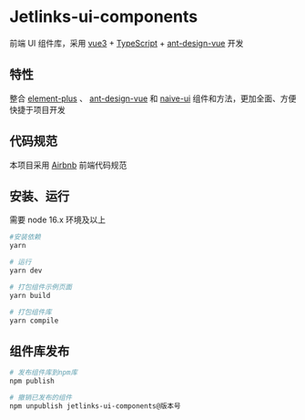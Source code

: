 # Jetlinks-ui-components

前端 UI 组件库，采用 [vue3](https://v3.cn.vuejs.org) + [TypeScript](https://www.typescriptlang.org/zh/docs/handbook/2/basic-types.html) + [ant-design-vue](https://www.antdv.com/components/overview-cn) 开发

## 特性

整合 [element-plus](https://element-plus.org/zh-CN/) 、 [ant-design-vue](https://www.antdv.com/components/overview-cn) 和 [naive-ui](https://www.naiveui.com/zh-CN/os-theme) 组件和方法，更加全面、方便快捷于项目开发

## 代码规范

本项目采用 [Airbnb](./airbnb.md) 前端代码规范

## 安装、运行

需要 node 16.x 环境及以上

```bash
#安装依赖
yarn

# 运行
yarn dev

# 打包组件示例页面
yarn build

# 打包组件库
yarn compile
```

## 组件库发布

```bash
# 发布组件库到npm库
npm publish

# 撤销已发布的组件
npm unpublish jetlinks-ui-components@版本号
```
